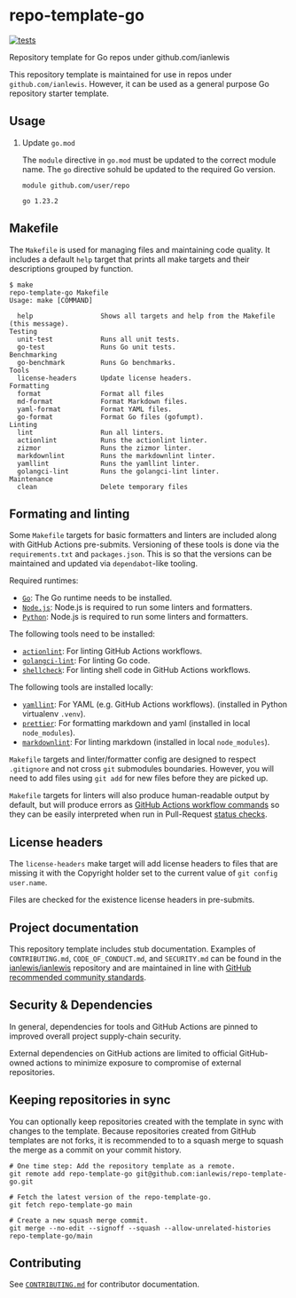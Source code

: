 # repo-template-go

[![tests](https://github.com/ianlewis/repo-template-go/actions/workflows/pre-submit.units.yml/badge.svg)](https://github.com/ianlewis/repo-template-go/actions/workflows/pre-submit.units.yml)

Repository template for Go repos under github.com/ianlewis

This repository template is maintained for use in repos under
`github.com/ianlewis`. However, it can be used as a general purpose Go
repository starter template.

## Usage

1. Update `go.mod`

   The `module` directive in `go.mod` must be updated to the correct module
   name. The `go` directive sohuld be updated to the required Go version.

   ```text
   module github.com/user/repo

   go 1.23.2
   ```

## Makefile

The `Makefile` is used for managing files and maintaining code quality. It
includes a default `help` target that prints all make targets and their
descriptions grouped by function.

```shell
$ make
repo-template-go Makefile
Usage: make [COMMAND]

  help                 Shows all targets and help from the Makefile (this message).
Testing
  unit-test            Runs all unit tests.
  go-test              Runs Go unit tests.
Benchmarking
  go-benchmark         Runs Go benchmarks.
Tools
  license-headers      Update license headers.
Formatting
  format               Format all files
  md-format            Format Markdown files.
  yaml-format          Format YAML files.
  go-format            Format Go files (gofumpt).
Linting
  lint                 Run all linters.
  actionlint           Runs the actionlint linter.
  zizmor               Runs the zizmor linter.
  markdownlint         Runs the markdownlint linter.
  yamllint             Runs the yamllint linter.
  golangci-lint        Runs the golangci-lint linter.
Maintenance
  clean                Delete temporary files
```

## Formating and linting

Some `Makefile` targets for basic formatters and linters are included along
with GitHub Actions pre-submits. Versioning of these tools is done via the
`requirements.txt` and `packages.json`. This is so that the versions can be
maintained and updated via `dependabot`-like tooling.

Required runtimes:

- [`Go`]: The Go runtime needs to be installed.
- [`Node.js`]: Node.js is required to run some linters and formatters.
- [`Python`]: Node.js is required to run some linters and formatters.

The following tools need to be installed:

- [`actionlint`]: For linting GitHub Actions workflows.
- [`golangci-lint`]: For linting Go code.
- [`shellcheck`]: For linting shell code in GitHub Actions workflows.

The following tools are installed locally:

- [`yamllint`]: For YAML (e.g. GitHub Actions workflows). (installed in Python
  virtualenv `.venv`).
- [`prettier`]: For formatting markdown and yaml (installed in local
  `node_modules`).
- [`markdownlint`]: For linting markdown (installed in local `node_modules`).

`Makefile` targets and linter/formatter config are designed to respect
`.gitignore` and not cross `git` submodules boundaries. However, you will need
to add files using `git add` for new files before they are picked up.

`Makefile` targets for linters will also produce human-readable output by
default, but will produce errors as [GitHub Actions workflow
commands](https://docs.github.com/en/actions/writing-workflows/choosing-what-your-workflow-does/workflow-commands-for-github-actions)
so they can be easily interpreted when run in Pull-Request [status
checks](https://docs.github.com/en/pull-requests/collaborating-with-pull-requests/collaborating-on-repositories-with-code-quality-features/about-status-checks).

## License headers

The `license-headers` make target will add license headers to files that are
missing it with the Copyright holder set to the current value of `git config
user.name`.

Files are checked for the existence license headers in pre-submits.

## Project documentation

This repository template includes stub documentation. Examples of
`CONTRIBUTING.md`, `CODE_OF_CONDUCT.md`, and `SECURITY.md` can be found in the
[ianlewis/ianlewis](https://github.com/ianlewis/ianlewis) repository and are
maintained in line with [GitHub recommended community
standards](https://opensource.guide/).

## Security & Dependencies

In general, dependencies for tools and GitHub Actions are pinned to improved
overall project supply-chain security.

External dependencies on GitHub actions are limited to official GitHub-owned
actions to minimize exposure to compromise of external repositories.

## Keeping repositories in sync

You can optionally keep repositories created with the template in sync with
changes to the template. Because repositories created from GitHub templates are
not forks, it is recommended to to a squash merge to squash the merge as a
commit on your commit history.

```shell
# One time step: Add the repository template as a remote.
git remote add repo-template-go git@github.com:ianlewis/repo-template-go.git

# Fetch the latest version of the repo-template-go.
git fetch repo-template-go main

# Create a new squash merge commit.
git merge --no-edit --signoff --squash --allow-unrelated-histories repo-template-go/main
```

## Contributing

See [`CONTRIBUTING.md`](./CONTRIBUTING.md) for contributor documentation.

[`Go`]: https://go.dev/
[`Node.js`]: https://nodejs.org/
[`Python`]: https://www.python.org/
[`actionlint`]: https://github.com/rhysd/actionlint
[`golangci-lint`]: https://github.com/golangci/golangci-lint
[`markdownlint`]: https://github.com/DavidAnson/markdownlint
[`prettier`]: https://prettier.io/
[`shellcheck`]: https://www.shellcheck.net/
[`yamllint`]: https://www.yamllint.com/
